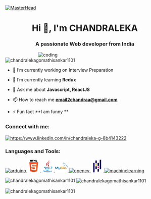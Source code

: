 [![MasterHead](https://encrypted-tbn0.gstatic.com/images?q=tbn:ANd9GcTJlNcdeYn94Tat6oMxusFRvO3r3Leh9cnzDw&s)](https://CHANDRALEKAGOMATHISANKAR1101.io)
<h1 align="center">Hi 👋, I'm CHANDRALEKA</h1>
<h3 align="center">A passionate Web developer from India</h3>
<img align="right" alt="coding" width="400" src="https://mir-s3-cdn-cf.behance.net/project_modules/disp/601014116770475.6068beff4640a.gif">

<p align="left"> <img src="https://komarev.com/ghpvc/?username=chandralekagomathisankar1101&label=Profile%20views&color=0e75b6&style=flat" alt="chandralekagomathisankar1101" /> </p>

- 🔭 I’m currently working on Interview Preparation

- 🌱 I’m currently learning **Redux**

- 💬 Ask me about **Javascript, ReactJS**

- 📫 How to reach me **email2chandraa@gmail.com**

- ⚡ Fun fact **I am funny **

<h3 align="left">Connect with me:</h3>
<p align="left">
<a href="https://www.linkedin.com/in/chandraleka-g-8b4143222" target="blank"><img align="center" src="https://raw.githubusercontent.com/rahuldkjain/github-profile-readme-generator/master/src/images/icons/Social/linked-in-alt.svg" alt="https://www.linkedin.com/in/chandraleka-g-8b4143222" height="30" width="40" /></a>
</p>

<h3 align="left">Languages and Tools:</h3>
<p align="left"> <a href="https://www.arduino.cc/" target="_blank" rel="noreferrer"> <img src="https://cdn.worldvectorlogo.com/logos/arduino-1.svg" alt="arduino" width="40" height="40"/> </a> <a href="https://www.w3.org/html/" target="_blank" rel="noreferrer"> <img src="https://raw.githubusercontent.com/devicons/devicon/master/icons/html5/html5-original-wordmark.svg" alt="html5" width="40" height="40"/> </a> <a href="https://www.java.com" target="_blank" rel="noreferrer"> <img src="https://raw.githubusercontent.com/devicons/devicon/master/icons/java/java-original.svg" alt="java" width="40" height="40"/> </a> <a href="https://www.mysql.com/" target="_blank" rel="noreferrer"> <img src="https://raw.githubusercontent.com/devicons/devicon/master/icons/mysql/mysql-original-wordmark.svg" alt="mysql" width="40" height="40"/> </a> <a href="https://opencv.org/" target="_blank" rel="noreferrer"> <img src="https://www.vectorlogo.zone/logos/opencv/opencv-icon.svg" alt="opencv" width="40" height="40"/> </a> <a href="https://pandas.pydata.org/" target="_blank" rel="noreferrer"> <img src="https://raw.githubusercontent.com/devicons/devicon/2ae2a900d2f041da66e950e4d48052658d850630/icons/pandas/pandas-original.svg" alt="pandas" width="40" height="40"/> </a> <a href="https://machinelearning.org.in/" target="_blank" rel="noreferrer"> <img src="https://www.google.com/url?sa=i&url=https%3A%2F%2Fwww.pngitem.com%2Fmiddle%2FhRJJRRJ_machine-learning-course-near-me-machine-learning-logo%2F&psig=AOvVaw2sA3svv5NYqheIL5BqgW8Q&ust=1682779003541000&source=images&cd=vfe&ved=0CBEQjRxqFwoTCNC0-rbmzP4CFQAAAAAdAAAAABAE" alt="machinelearning" width="40" height="40"/> </a> </p>

<p><img align="left" src="https://github-readme-stats.vercel.app/api/top-langs?username=chandralekagomathisankar1101&show_icons=true&locale=en&layout=compact" alt="chandralekagomathisankar1101" /></p>

<p>&nbsp;<img align="center" src="https://github-readme-stats.vercel.app/api?username=chandralekagomathisankar1101&show_icons=true&locale=en" alt="chandralekagomathisankar1101" /></p>

<p><img align="center" src="https://github-readme-streak-stats.herokuapp.com/?user=chandralekagomathisankar1101&" alt="chandralekagomathisankar1101" /></p>

